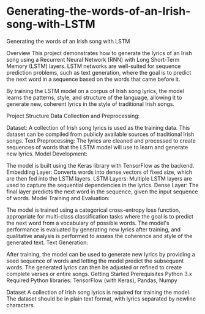 # Generating-the-words-of-an-Irish-song-with-LSTM
Generating the words of an Irish song with LSTM

Overview
This project demonstrates how to generate the lyrics of an Irish song using a Recurrent Neural Network (RNN) with Long Short-Term Memory (LSTM) layers. LSTM networks are well-suited for sequence prediction problems, such as text generation, where the goal is to predict the next word in a sequence based on the words that came before it.

By training the LSTM model on a corpus of Irish song lyrics, the model learns the patterns, style, and structure of the language, allowing it to generate new, coherent lyrics in the style of traditional Irish songs.

Project Structure
Data Collection and Preprocessing: 

Dataset: A collection of Irish song lyrics is used as the training data. This dataset can be compiled from publicly available sources of traditional Irish songs.
Text Preprocessing: The lyrics are cleaned and processed to create sequences of words that the LSTM model will use to learn and generate new lyrics.
Model Development:

The model is built using the Keras library with TensorFlow as the backend.
Embedding Layer: Converts words into dense vectors of fixed size, which are then fed into the LSTM layers.
LSTM Layers: Multiple LSTM layers are used to capture the sequential dependencies in the lyrics.
Dense Layer: The final layer predicts the next word in the sequence, given the input sequence of words.
Model Training and Evaluation:

The model is trained using a categorical cross-entropy loss function, appropriate for multi-class classification tasks where the goal is to predict the next word from a vocabulary of possible words.
The model's performance is evaluated by generating new lyrics after training, and qualitative analysis is performed to assess the coherence and style of the generated text.
Text Generation:

After training, the model can be used to generate new lyrics by providing a seed sequence of words and letting the model predict the subsequent words.
The generated lyrics can then be adjusted or refined to create complete verses or entire songs.
Getting Started
Prerequisites
Python 3.x
Required Python libraries: TensorFlow (with Keras), Pandas, Numpy

Dataset
A collection of Irish song lyrics is required for training the model. The dataset should be in plain text format, with lyrics separated by newline characters.
